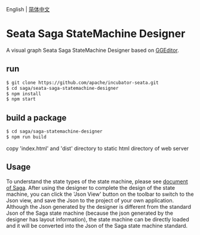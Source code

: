 English | [简体中文](README.zh-CN.md)

# Seata Saga StateMachine Designer

A visual graph Seata Saga StateMachine Designer based on [GGEditor](https://github.com/alibaba/GGEditor).

## run

```sh
$ git clone https://github.com/apache/incubator-seata.git
$ cd saga/seata-saga-statemachine-designer
$ npm install
$ npm start
```

## build a package
```sh
$ cd saga/saga-statemachine-designer
$ npm run build
```

copy 'index.html' and 'dist' directory to static html directory of web server

## Usage
To understand the state types of the state machine, please see [document of Saga](https://seata.apache.org/zh-cn/docs/user/saga.html). After using the designer to complete the design of the state machine, you can click the 'Json View' button on the toolbar to switch to the Json view, and save the Json to the project of your own application. Although the Json generated by the designer is different from the standard Json of the Saga state machine (because the json generated by the designer has layout information), the state machine can be directly loaded and it will be converted into the Json of the Saga state machine standard.
